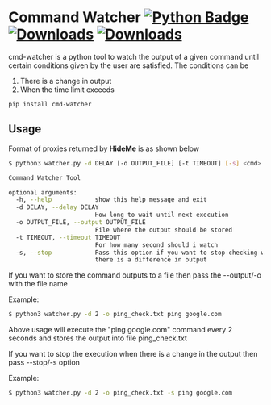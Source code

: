 # Command Watcher [![Python Badge](https://img.shields.io/badge/-Python-00000??style=flat-square&logo=python&logoColor=FFD43B&color=informational)](https://www.python.org/downloads/)  [![Downloads](https://pepy.tech/badge/hideme)](https://pepy.tech/project/cmd-watcher) [![Downloads](https://pepy.tech/badge/hideme/week)](https://pepy.tech/project/cmd-watcher/week)

cmd-watcher is a python tool to watch the output of a given command until certain conditions given by the user are satisfied. The conditions can be
1. There is a change in output
2. When the time limit exceeds

```
pip install cmd-watcher
```

## Usage

Format of proxies returned by **HideMe** is as shown below
```bash
$ python3 watcher.py -d DELAY [-o OUTPUT_FILE] [-t TIMEOUT] [-s] <cmd>

Command Watcher Tool

optional arguments:
  -h, --help            show this help message and exit
  -d DELAY, --delay DELAY
                        How long to wait until next execution
  -o OUTPUT_FILE, --output OUTPUT_FILE
                        File where the output should be stored
  -t TIMEOUT, --timeout TIMEOUT
                        For how many second should i watch
  -s, --stop            Pass this option if you want to stop checking whenever
                        there is a difference in output
```
If you want to store the command outputs to a file then pass the --output/-o with the file name

Example:
```bash
$ python3 watcher.py -d 2 -o ping_check.txt ping google.com
```
Above usage will execute the "ping google.com" command every 2 seconds and stores the output into file ping_check.txt

If you want to stop the execution when there is a change in the output then pass --stop/-s option

Example:
```bash
$ python3 watcher.py -d 2 -o ping_check.txt -s ping google.com
```


